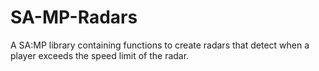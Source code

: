 SA-MP-Radars
============

A SA:MP library containing functions to create radars that detect when a player exceeds the speed limit of the radar.
